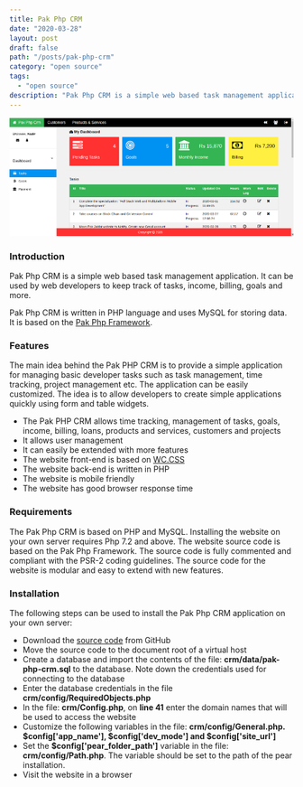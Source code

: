 ```yaml
---
title: Pak Php CRM
date: "2020-03-28"
layout: post
draft: false
path: "/posts/pak-php-crm"
category: "open source"
tags:
  - "open source"
description: "Pak Php CRM is a simple web based task management application. It can be used by web developers to keep track of tasks, income, billing, goals and more."
---
```


![Pak Php CRM](./pak-php-crm.png)

### Introduction
Pak Php CRM is a simple web based task management application. It can be used by web developers to keep track of tasks, income, billing, goals and more.

Pak Php CRM is written in PHP language and uses MySQL for storing data. It is based on the [Pak Php Framework](/posts/pak-php-framework).

### Features
The main idea behind the Pak PHP CRM is to provide a simple application for managing basic developer tasks such as task management, time tracking, project management etc. The application can be easily customized. The idea is to allow developers to create simple applications quickly using form and table widgets.


* The Pak PHP CRM allows time tracking, management of tasks, goals, income, billing, loans, products and services, customers and projects
* It allows user management
* It can easily be extended with more features
* The website front-end is based on [WC.CSS](https://www.w3schools.com/w3css/default.asp)
* The website back-end is written in PHP
* The website is mobile friendly
* The website has good browser response time


### Requirements
The Pak Php CRM is based on PHP and MySQL. Installing the website on your own server requires Php 7.2 and above. The website source code is based on the Pak Php Framework. The source code is fully commented and compliant with the PSR-2 coding guidelines. The source code for the website is modular and easy to extend with new features.

### Installation
The following steps can be used to install the Pak Php CRM application on your own server:

* Download the [source code](https://github.com/nadirlc/pak-php-crm.git) from GitHub
* Move the source code to the document root of a virtual host
* Create a database and import the contents of the file: **crm/data/pak-php-crm.sql** to the database. Note down the credentials used for connecting to the database
* Enter the database credentials in the file **crm/config/RequiredObjects.php**
* In the file: **crm/Config.php**, on **line 41** enter the domain names that will be used to access the website
* Customize the following variables in the file: **crm/config/General.php. $config['app_name'], $config['dev_mode'] and $config['site_url']**
* Set the **$config['pear_folder_path']** variable in the file: **crm/config/Path.php**. The variable should be set to the path of the pear installation.
* Visit the website in a browser
